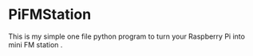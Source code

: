 # PiFMStation
This is my simple one file python program to turn your Raspberry Pi into mini FM station .
